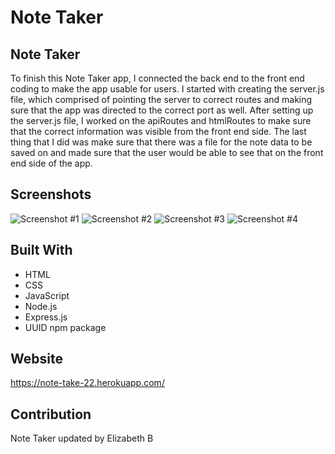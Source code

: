 # Note Taker

## Note Taker
To finish this Note Taker app, I connected the back end to the front end coding to make the app usable for users. I started with creating the server.js file, which comprised of pointing the server to correct routes and making sure that the app was directed to the correct port as well. After setting up the server.js file, I worked on the apiRoutes and htmlRoutes to make sure that the correct information was visible from the front end side. The last thing that I did was make sure that there was a file for the note data to be saved on and made sure that the user would be able to see that on the front end side of the app. 

## Screenshots
![Screenshot #1](https://github.com/ebeltz/note-taker/blob/main/Assets/screenshot1.png)
![Screenshot #2](https://github.com/ebeltz/note-taker/blob/main/Assets/screenshot2.png)
![Screenshot #3](https://github.com/ebeltz/note-taker/blob/main/Assets/screenshot3.png)
![Screenshot #4](https://github.com/ebeltz/note-taker/blob/main/Assets/screenshot4.png)

## Built With
* HTML
* CSS
* JavaScript
* Node.js
* Express.js
* UUID npm package

## Website
https://note-take-22.herokuapp.com/

## Contribution
Note Taker updated by Elizabeth B
